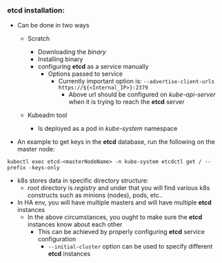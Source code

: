 

### etcd installation:
   - Can be done in two ways
      * Scratch
         - Downloading the *binary*
         - Installing binary
         - configuring **etcd** as a service manually
            - Options passed to service
               - Currently important option is: `--advertise-client-urls https://${<Internal_IP>}:2379`
                  - Above url should be configured on *kube-api-server* when it is trying to reach the **etcd** server

      * Kubeadm tool
         - Is deployed as a pod in *kube-system* namespace


- An example to get keys in the **etcd** database, run the following on the master node:
```
kubectl exec etcd-<masterNodeName> -n kube-system etcdctl get / --prefix -keys-only
```
- k8s stores data in specific directory structure:
   - *root* directory is *registry* and under that you will find various k8s constructs such as minions (nodes), pods, etc..
- In HA env, you will have multiple masters and will have multiple **etcd** instances
   - In the above circumstances, you ought to make sure the **etcd** instances know about each other
      - This can be achieved by properly configuring **etcd** service configuration
         - `--initial-cluster` option can be used to specify different **etcd** instances
